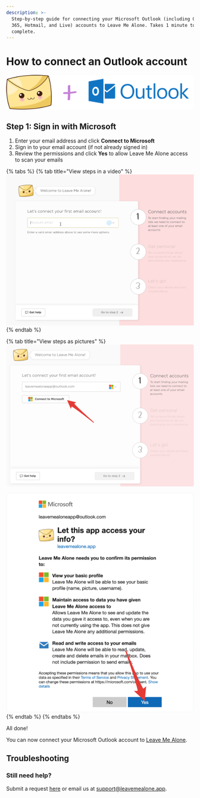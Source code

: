 ```yaml
---
description: >-
  Step-by-step guide for connecting your Microsoft Outlook (including Office
  365, Hotmail, and Live) accounts to Leave Me Alone. Takes 1 minute to
  complete.
---
```


# How to connect an Outlook account

![](../.gitbook/assets/lma+outlook.png)

## Step 1: Sign in with Microsoft

1. Enter your email address and click **Connect to Microsoft**
2. Sign in to your email account (if not already signed in)
3. Review the permissions and click **Yes** to allow Leave Me Alone access to scan your emails

{% tabs %}
{% tab title="View steps in a video" %}
![](../.gitbook/assets/1-connect-onboarding.gif)
{% endtab %}

{% tab title="View steps as pictures" %}
![Enter your email and click Connect to Microsoft](../.gitbook/assets/1-click-connect.png)

![Review the permissions and click Yes to allow Leave Me Alone access to scan your emails](../.gitbook/assets/2-allow-perms.png)
{% endtab %}
{% endtabs %}

All done!

You can now connect your Microsoft Outlook account to [Leave Me Alone](https://leavemealone.app).

## Troubleshooting

### Still need help?

Submit a request [here](https://leavemealone.app/feedback) or email us at [support@leavemealone.app](mailto:support@leavemealone.app).
